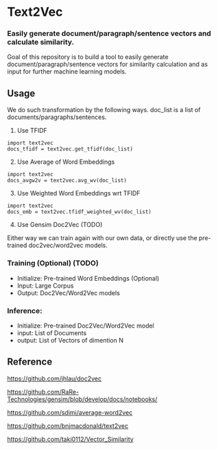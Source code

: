 # Text2Vec 
### Easily generate document/paragraph/sentence vectors and calculate similarity. 


Goal of this repository is to build a tool to easily generate document/paragraph/sentence vectors for similarity calculation and as input for further machine learning models.

## Usage

We do such transformation by the following ways. 
doc_list is a list of documents/paragraphs/sentences.

1. Use TFIDF
```
import text2vec
docs_tfidf = text2vec.get_tfidf(doc_list)
```

2. Use Average of Word Embeddings
```
import text2vec
docs_avgw2v = text2vec.avg_wv(doc_list)
```

3. Use Weighted Word Embeddings wrt TFIDF
```
import text2vec
docs_emb = text2vec.tfidf_weighted_wv(doc_list)
```

4. Use Gensim Doc2Vec (TODO)

Either way we can train again with our own data, or directly use the pre-trained doc2vec/word2vec models.



### Training (Optional) (TODO)

* Initialize: Pre-trained Word Embeddings (Optional)
* Input: Large Corpus
* Output: Doc2Vec/Word2Vec models

### Inference:

* Initialize: Pre-trained Doc2Vec/Word2Vec model
* input: List of Documents
* output: List of Vectors of dimention N



## Reference

https://github.com/jhlau/doc2vec

https://github.com/RaRe-Technologies/gensim/blob/develop/docs/notebooks/

https://github.com/sdimi/average-word2vec

https://github.com/bnjmacdonald/text2vec

https://github.com/taki0112/Vector_Similarity



